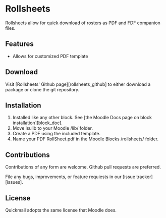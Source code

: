 # Rollsheets

Rollsheets allow for quick download of rosters as PDF and FDF companion files.

## Features

* Allows for customized PDF template

## Download

Visit [Rollsheets' Github page][rollsheets_github] to either download a package or clone the git repository.

## Installation

1. Installed like any other block. See [the Moodle Docs page on block installation][block_doc].
2. Move lsulib to your Moodle /lib/ folder.
3. Create a PDF using the included template.
4. Name your PDF RollSheet.pdf in the Moodle Blocks /rollsheets/ folder.

## Contributions

Contributions of any form are welcome. Github pull requests are preferred.

File any bugs, improvements, or feature requiests in our [issue tracker][issues].

## License

Quickmail adopts the same license that Moodle does.


